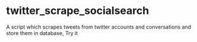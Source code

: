 # twitter_scrape_socialsearch
A script which scrapes tweets from twitter accounts and conversations and store them in database,
Try it
